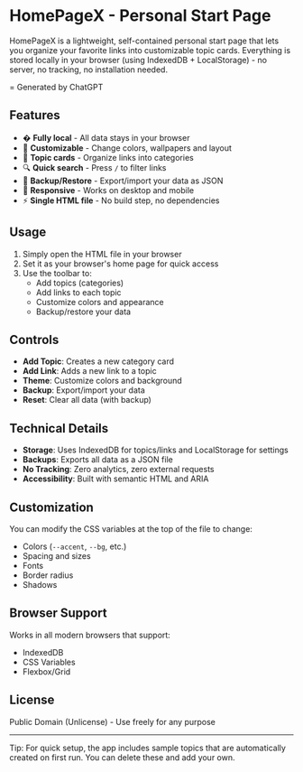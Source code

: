 # HomePageX - Personal Start Page

HomePageX is a lightweight, self-contained personal start page that lets you organize your favorite links into customizable topic cards. Everything is stored locally in your browser (using IndexedDB + LocalStorage) - no server, no tracking, no installation needed.

= Generated by ChatGPT
## Features

- � **Fully local** - All data stays in your browser
- 🎨 **Customizable** - Change colors, wallpapers and layout
- 📂 **Topic cards** - Organize links into categories
- 🔍 **Quick search** - Press `/` to filter links
- 💾 **Backup/Restore** - Export/import your data as JSON
- 📱 **Responsive** - Works on desktop and mobile
- ⚡ **Single HTML file** - No build step, no dependencies

## Usage

1. Simply open the HTML file in your browser
2. Set it as your browser's home page for quick access
3. Use the toolbar to:
   - Add topics (categories)
   - Add links to each topic
   - Customize colors and appearance
   - Backup/restore your data

## Controls

- **Add Topic**: Creates a new category card
- **Add Link**: Adds a new link to a topic
- **Theme**: Customize colors and background
- **Backup**: Export/import your data
- **Reset**: Clear all data (with backup)

## Technical Details

- **Storage**: Uses IndexedDB for topics/links and LocalStorage for settings
- **Backups**: Exports all data as a JSON file
- **No Tracking**: Zero analytics, zero external requests
- **Accessibility**: Built with semantic HTML and ARIA

## Customization

You can modify the CSS variables at the top of the file to change:
- Colors (`--accent`, `--bg`, etc.)
- Spacing and sizes
- Fonts
- Border radius
- Shadows

## Browser Support

Works in all modern browsers that support:
- IndexedDB
- CSS Variables
- Flexbox/Grid

## License

Public Domain (Unlicense) - Use freely for any purpose

---

Tip: For quick setup, the app includes sample topics that are automatically created on first run. You can delete these and add your own.
